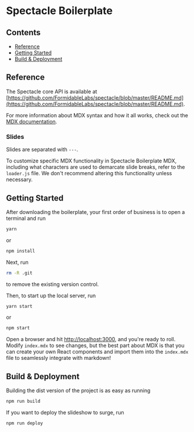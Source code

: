 # Spectacle Boilerplate

## Contents

- [Reference](#reference)
- [Getting Started](#getting-started)
- [Build & Deployment](#build-deployment)

## Reference

The Spectacle core API is available at [https://github.com/FormidableLabs/spectacle/blob/master/README.md](https://github.com/FormidableLabs/spectacle/blob/master/README.md).

For more information about MDX syntax and how it all works, check out the [MDX documentation](https://mdxjs.com/).

### Slides

Slides are separated with `---`.

To customize specific MDX functionality in Spectacle Boilerplate MDX, including what characters are used to demarcate slide breaks, refer to the `loader.js` file. We don't recommend altering this functionality unless necessary.

## Getting Started

After downloading the boilerplate, your first order of business is to open a terminal and run 
```bash
yarn
```
or 
```bash
npm install
```

Next, run 
```bash
rm -R .git
```
to remove the existing version control.

Then, to start up the local server, run
```bash
yarn start
```
or
```bash
npm start
```

Open a browser and hit [http://localhost:3000](http://localhost:3000), and you're ready to roll. Modify `index.mdx` to see changes, but the best part about MDX is that you can create your own React components and import them into the `index.mdx` file to seamlessly integrate with markdown!

## Build & Deployment

Building the dist version of the project is as easy as running
```bash
npm run build
```

If you want to deploy the slideshow to surge, run 
```bash
npm run deploy
```
